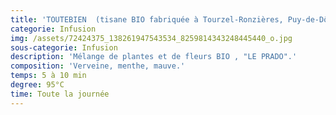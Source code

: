 ```yaml
---
title: 'TOUTEBIEN  (tisane BIO fabriquée à Tourzel-Ronzières, Puy-de-Dôme)'
categorie: Infusion
img: /assets/72424375_138261947543534_8259814343248445440_o.jpg
sous-categorie: Infusion
description: 'Mélange de plantes et de fleurs BIO , "LE PRADO".'
composition: 'Verveine, menthe, mauve.'
temps: 5 à 10 min
degree: 95°C
time: Toute la journée
---
```



